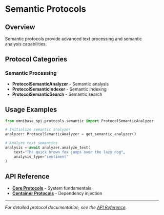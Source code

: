# Semantic Protocols

## Overview

Semantic protocols provide advanced text processing and semantic analysis capabilities.

## Protocol Categories

### Semantic Processing
- **ProtocolSemanticAnalyzer** - Semantic analysis
- **ProtocolSemanticIndexer** - Semantic indexing
- **ProtocolSemanticSearch** - Semantic search

## Usage Examples

```python
from omnibase_spi.protocols.semantic import ProtocolSemanticAnalyzer

# Initialize semantic analyzer
analyzer: ProtocolSemanticAnalyzer = get_semantic_analyzer()

# Analyze text semantics
analysis = await analyzer.analyze_text(
    text="The quick brown fox jumps over the lazy dog",
    analysis_type="sentiment"
)
```

## API Reference

- **[Core Protocols](core.md)** - System fundamentals
- **[Container Protocols](container.md)** - Dependency injection

---

*For detailed protocol documentation, see the [API Reference](README.md).*
